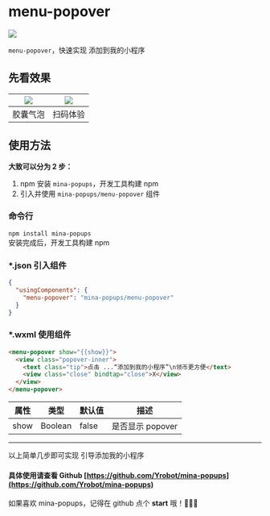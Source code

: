 # menu-popover

![](https://track.yrobot.top/ga-beacon/UA-190592680-2/mina-popups/menu-popover/readme?flat)

`menu-popover`，快速实现 添加到我的小程序

## 先看效果

| ![ ](https://mmbiz.qpic.cn/mmbiz_png/Z3Bib6gP5N98FAnfeic3I3mrj4Nq0yWUm0XlellZ9pPkI4XGuIMwWBNYRCicibYcQfIZq661ht4dvg51xw8VsbDnvw/0?wx_fmt=png) | ![ ](https://mmbiz.qpic.cn/mmbiz_png/Z3Bib6gP5N98FAnfeic3I3mrj4Nq0yWUm0VZyIr7VIhXsTnv33NF7XsvjctIYdfYvEJH2fyy3P3PTKbocuAOkoiaA/0?wx_fmt=png) |
| --------------------------------------------------------------------------------------------------------------------------------------------- | -------------------------------------------------------------------------------------------------------------------------------------------- |
| 胶囊气泡                                                                                                                                      | 扫码体验                                                                                                                                     |

## 使用方法

**大致可以分为 2 步：**

1. npm 安装 `mina-popups`，开发工具构建 npm
2. 引入并使用 `mina-popups/menu-popover` 组件

### 命令行

`npm install mina-popups `  
安装完成后，开发工具构建 npm

### \*.json 引入组件

```json
{
  "usingComponents": {
    "menu-popover": "mina-popups/menu-popover"
  }
}
```

### \*.wxml 使用组件

```html
<menu-popover show="{{show}}">
  <view class="popover-inner">
    <text class="tip">点击 ...“添加到我的小程序”\n领币更方便</text>
    <view class="close" bindtap="close">X</view>
  </view>
</menu-popover>
```

| 属性 | 类型    | 默认值 | 描述             |
| ---- | ------- | ------ | ---------------- |
| show | Boolean | false  | 是否显示 popover |

---

以上简单几步即可实现 引导添加我的小程序

#### 具体使用请查看 Github [https://github.com/Yrobot/mina-popups](https://github.com/Yrobot/mina-popups)

如果喜欢 mina-popups，记得在 github 点个 **start** 哦！:star2::star2::star2:
